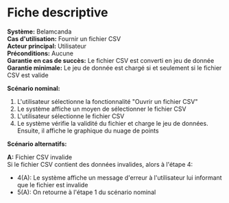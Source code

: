 # Fiche descriptive

**Système:** Belamcanda \
**Cas d'utilisation:** Fournir un fichier CSV \
**Acteur principal:** Utilisateur \
**Préconditions:** Aucune \
**Garantie en cas de succès:** Le fichier CSV est converti en jeu de donnée \
**Garantie minimale:** Le jeu de donnée est chargé si et seulement si le fichier CSV est valide

**Scénario nominal:**

1. L'utilisateur sélectionne la fonctionnalité "Ouvrir un fichier CSV"
2. Le système affiche un moyen de sélectionner le fichier CSV
3. L'utilisateur sélectionne le fichier CSV
4. Le système vérifie la validité du fichier et charge le jeu de données. Ensuite, il affiche le graphique du nuage de points

**Scénario alternatifs:**

**A:** Fichier CSV invalide \
Si le fichier CSV contient des données invalides, alors à l'étape 4:
* 4(A): Le système affiche un message d'erreur à l'utilisateur lui informant que le fichier est invalide
* 5(A): On retourne à l'étape 1 du scénario nominal
